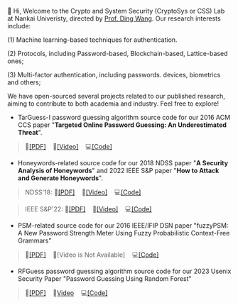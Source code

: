 👋 Hi, Welcome to the Crypto and System Security (CryptoSys or CSS) Lab at Nankai Univeristy, directed by <a href="http://wangdingg.weebly.com/">Prof. Ding Wang</a>. Our research interests include:
  
(1) Machine learning-based techniques for authentication.

(2) Protocols, including Password-based, Blockchain-based, Lattice-based ones;

(3) Multi-factor authentication, including passwords. devices, biometrics and others;

We have open-sourced several projects related to our published research, aiming to contribute to both academia and industry. Feel free to explore!

- TarGuess-I password guessing algorithm source code for our 2016 ACM CCS paper "**Targeted Online Password Guessing: An Underestimated Threat**".

> 📝[[PDF]](http://wangdingg.weebly.com/uploads/2/0/3/6/20366987/ccs16_final_v12.pdf)&nbsp;&nbsp;&nbsp;&nbsp;🎥[[Video]](https://www.youtube.com/watch?v=t9YJxFwdaeM)&nbsp;&nbsp;&nbsp;&nbsp;💻[[Code]](https://github.com/CSSLabNKU/TarGuess-I)

- Honeywords-related source code for our 2018 NDSS paper "**A Security Analysis of Honeywords**" and 2022 IEEE S&P paper "**How to Attack and Generate Honeywords**".

> NDSS'18: 📝[[PDF]](http://wangdingg.weebly.com/uploads/2/0/3/6/20366987/ndss18final_fullv9.pdf)&nbsp;&nbsp;&nbsp;&nbsp;🎥[[Video]](https://www.youtube.com/watch?v=9UcqgHm3cEg)&nbsp;&nbsp;&nbsp;&nbsp;💻[[Code]](https://github.com/CSSLabNKU/Honeywords)

> IEEE S&P'22: 📝[[PDF]](http://wangdingg.weebly.com/uploads/2/0/3/6/20366987/sp22n1-wd6.pdf)&nbsp;&nbsp;&nbsp;&nbsp;🎥[[Video]](https://www.youtube.com/watch?v=_BuvBg72A6A)&nbsp;&nbsp;&nbsp;&nbsp;💻[[Code]](https://github.com/CSSLabNKU/Honeywords)

- PSM-related source code for our 2016 IEEE/IFIP DSN paper "fuzzyPSM: A New Password Strength Meter Using Fuzzy Probabilistic Context-Free Grammars"

> 📝[[PDF]](http://wangdingg.weebly.com/uploads/2/0/3/6/20366987/dsn16v9.pdf)&nbsp;&nbsp;&nbsp;&nbsp;🎥[Video is Not Available]&nbsp;&nbsp;&nbsp;&nbsp;💻[[Code]](https://github.com/CSSLabNKU/fuzzyPSM)

- RFGuess password guessing algorithm source code for our 2023 Usenix Security Paper "Password Guessing Using Random Forest"

> 📝[[PDF]](http://wangdingg.weebly.com/uploads/2/0/3/6/20366987/usenix23-n3-fullversion.pdf)&nbsp;&nbsp;&nbsp;&nbsp;🎥[Video](https://www.youtube.com/watch?v=4WqOmDBS3e4)&nbsp;&nbsp;&nbsp;&nbsp;💻[[Code]](https://github.com/CSSLabNKU/Random-Forest-Password-Guessing)

<!---
- 👀 I’m interested in ...
- 🌱 I’m currently learning ...
- 💞️ I’m looking to collaborate on ...
- 📫 How to reach me ...
- 😄 Pronouns: ...
- ⚡ Fun fact: ...


CSSLabNKU/CSSLabNKU is a ✨ special ✨ repository because its `README.md` (this file) appears on your GitHub profile.
You can click the Preview link to take a look at your changes.
--->
